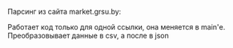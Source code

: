 Парсинг из сайта market.grsu.by:

Работает код только для одной ссылки, она меняется в main'е. Преобразовывает данные в csv, а после в json
